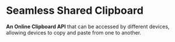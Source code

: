 # Seamless Shared Clipboard
**An Online Clipboard API** that can be accessed by different devices, allowing devices to copy and paste from one to another.
